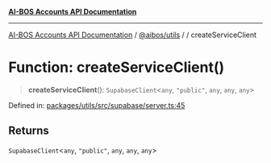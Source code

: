 [**AI-BOS Accounts API Documentation**](../../../README.md)

***

[AI-BOS Accounts API Documentation](../../../README.md) / [@aibos/utils](../README.md) / [](../README.md) / createServiceClient

# Function: createServiceClient()

> **createServiceClient**(): `SupabaseClient`\<`any`, `"public"`, `any`, `any`, `any`\>

Defined in: [packages/utils/src/supabase/server.ts:45](https://github.com/pohlai88/accounts/blob/48103fb36d28b2b9bfb33472b6de2f719773cde9/packages/utils/src/supabase/server.ts#L45)

## Returns

`SupabaseClient`\<`any`, `"public"`, `any`, `any`, `any`\>
